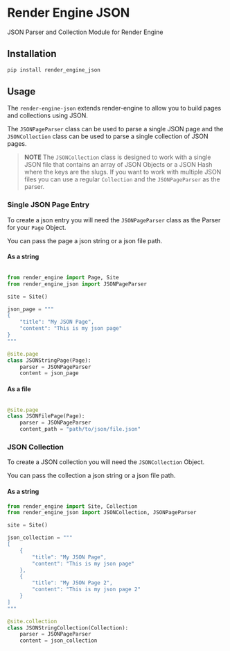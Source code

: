 # Render Engine JSON

JSON Parser and Collection Module for Render Engine

## Installation

```bash
pip install render_engine_json
```

## Usage

The `render-engine-json` extends render-engine to allow you to build pages and collections using JSON. 

The `JSONPageParser` class can be used to parse a single JSON page and the `JSONCollection` class can be used to parse a single collection of JSON pages.

> **NOTE**
> The `JSONCollection` class is designed to work with a single JSON file that contains an array of JSON Objects or a JSON Hash where the keys are the slugs. If you want to work with multiple JSON files you can use a regular `Collection` and the `JSONPageParser` as the parser.

### Single JSON Page Entry

To create a json entry you will need the `JSONPageParser` class as the Parser for your `Page` Object.

You can pass the page a json string or a json file path.

#### As a string

```python

from render_engine import Page, Site
from render_engine_json import JSONPageParser

site = Site()

json_page = """
{
    "title": "My JSON Page",
    "content": "This is my json page"
}
"""

@site.page
class JSONStringPage(Page):
    parser = JSONPageParser
    content = json_page

```

#### As a file

```python

@site.page
class JSONFilePage(Page):
    parser = JSONPageParser
    content_path = "path/to/json/file.json"

```

### JSON Collection

To create a JSON collection you will need the `JSONCollection` Object.

You can pass the collection a json string or a json file path.

#### As a string

```python
from render_engine import Site, Collection
from render_engine_json import JSONCollection, JSONPageParser

site = Site()

json_collection = """
[
    {
        "title": "My JSON Page",
        "content": "This is my json page"
    },
    {
        "title": "My JSON Page 2",
        "content": "This is my json page 2"
    }
]
"""

@site.collection
class JSONStringCollection(Collection):
    parser = JSONPageParser
    content = json_collection

```


```
